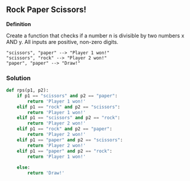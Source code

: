 ## Rock Paper Scissors!

**Definition**

Create a function that checks if a number n is divisible by two numbers x AND y. All inputs are positive, non-zero digits.

```Examples:
"scissors", "paper" --> "Player 1 won!"
"scissors", "rock" --> "Player 2 won!"
"paper", "paper" --> "Draw!"
```

### Solution

```python
def rps(p1, p2):
    if p1 == "scissors" and p2 == "paper":
        return 'Player 1 won!'
    elif p1 == "rock" and p2 == "scissors":
        return 'Player 1 won!'
    elif p1 == "scissors" and p2 == "rock":
        return 'Player 2 won!'
    elif p1 == "rock" and p2 == "paper":
        return 'Player 2 won!'
    elif p1 == "paper" and p2 == "scissors":
        return 'Player 2 won!'
    elif p1 == "paper" and p2 == "rock":
        return 'Player 1 won!'
    
    else:
        return 'Draw!'
```
        
